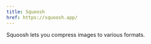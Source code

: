 ```yaml
---
title: Squoosh
href: https://squoosh.app/
---
```


Squoosh lets you compress images to various formats.
